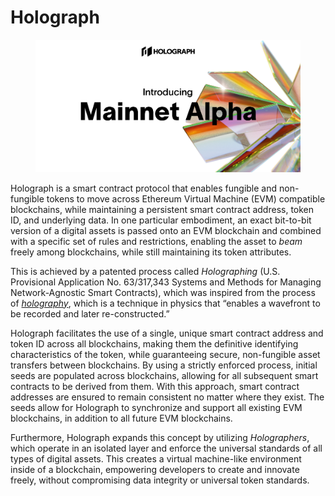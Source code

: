 # Holograph

<figure><img src="../../.gitbook/assets/image (3) (1) (1) (1).png" alt=""><figcaption></figcaption></figure>

Holograph is a smart contract protocol that enables fungible and non-fungible tokens to move across Ethereum Virtual Machine (EVM) compatible blockchains, while maintaining a persistent smart contract address, token ID, and underlying data. In one particular embodiment, an exact bit-to-bit version of a digital assets is passed onto an EVM blockchain and combined with a specific set of rules and restrictions, enabling the asset to _beam_ freely among blockchains, while still maintaining its token attributes.

This is achieved by a patented process called _Holographing_ (U.S. Provisional Application No. 63/317,343 Systems and Methods for Managing Network-Agnostic Smart Contracts), which was inspired from the process of [_holography_](https://en.wikipedia.org/wiki/Holography), which is a technique in physics that “enables a wavefront to be recorded and later re-constructed.”

Holograph facilitates the use of a single, unique smart contract address and token ID across all blockchains, making them the definitive identifying characteristics of the token, while guaranteeing secure, non-fungible asset transfers between blockchains. By using a strictly enforced process, initial seeds are populated across blockchains, allowing for all subsequent smart contracts to be derived from them. With this approach, smart contract addresses are ensured to remain consistent no matter where they exist. The seeds allow for Holograph to synchronize and support all existing EVM blockchains, in addition to all future EVM blockchains.

Furthermore, Holograph expands this concept by utilizing _Holographers_, which operate in an isolated layer and enforce the universal standards of all types of digital assets. This creates a virtual machine-like environment inside of a blockchain, empowering developers to create and innovate freely, without compromising data integrity or universal token standards.
